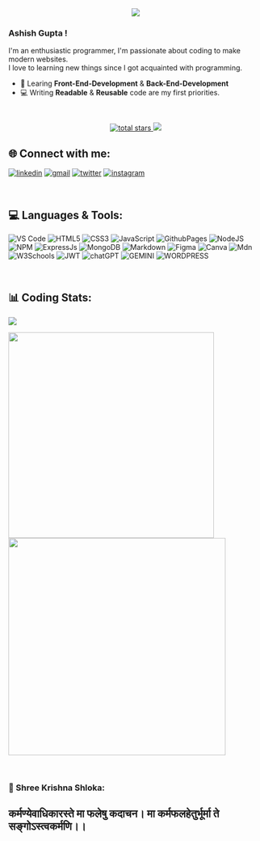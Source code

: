 <div align='center'>
<img src='https://readme-typing-svg.herokuapp.com?font=ubuntu&color=16A085&center=true&lines=Enthusiastic+Programmer;Front+End+Developer;Back+End+Developer'/>
</div>

### Ashish Gupta !

I'm an enthusiastic programmer, I'm passionate about coding to make modern websites.</br>
I love to learning new things since I got acquainted with programming.

- 🌱 Learing **Front-End-Development** & **Back-End-Development**
- 💻 Writing **Readable** & **Reusable** code are my first priorities.

<br>

<p align='center'>
    <a href='https://github.com/Ashish-Gupta7?tab=repositories&sort=stargazers'>
        <img alt='total stars' title='Total stars on GitHub' src='https://custom-icon-badges.herokuapp.com/badge/dynamic/json?logo=star&color=55960c&labelColor=488207&label=Stars&style=for-the-badge&query=%24.stars&url=https://api.github-star-counter.workers.dev/user/Ashish-Gupta7'/>
    </a>
    <img src='https://visitor-badge.imlete.cn/?id=github.Ashish-Gupta7&style=for-the-badge&logo=Github&color=16a085'>
    <!-- <a href='https://github.com/Ashish-Gupta7?tab=followers'>
        <img alt='followers' title='Follow Me on GitHub' src='https://custom-icon-badges.herokuapp.com/github/followers/Ashish-Gupta7?color=236ad3&labelColor=1155ba&style=for-the-badge&logo=person-add&label=Follow&logoColor=white'/>
    </a> -->
   <!-- <a href='#'>
        <img alt='Portfolio' src='https://img.shields.io/badge/Portfolio-255E63?style=for-the-badge&logo=About.me&logoColor=white'/>
        <br>
    </a> -->
</p>

## 🌐 Connect with me:
[![linkedin](https://img.shields.io/badge/linkedin-0A66C2?style=for-the-badge&logo=linkedin&logoColor=white)](https://www.linkedin.com/in/ashishkumargupta7/) [![gmail](https://img.shields.io/badge/Gmail-D14836?style=for-the-badge&amp;logo=gmail&amp;logoColor=white)](ash300mr@gmail.com) [![twitter](https://img.shields.io/badge/Follow_me-black?style=for-the-badge&logo=x&logoColor=%23fff&link=https%3A%2F%2Ftwitter.com%2FAshishMayaGupta)](https://twitter.com/AshishMayaGupta) [![instagram](https://img.shields.io/badge/instagram-black?style=for-the-badge&logo=instagram&labelColor=%23000&color=%23E4405F&link=https%3A%2F%2Fwww.instagram.com%2Fiamashishgupta7%2F)](https://www.instagram.com/iamashishgupta7/)

<br>
<!-- <p align="left"> <a href="https://github-profile-trophy.vercel.app/?username=ryo-ma&theme=radical"><img src="https://github-profile-trophy.vercel.app/?username=Ashish-Gupta7&theme=radical" /></a> </p> -->

## 💻 Languages & Tools:
![VS Code](https://img.shields.io/badge/VSCode-0078D4?style=for-the-badge&logo=visual%20studio%20code&logoColor=white) ![HTML5](https://img.shields.io/badge/html5-%23E34F26.svg?style=for-the-badge&logo=html5&logoColor=white) ![CSS3](https://img.shields.io/badge/css3-%231572B6.svg?style=for-the-badge&logo=css3&logoColor=white) ![JavaScript](https://img.shields.io/badge/javascript-%23323330.svg?style=for-the-badge&logo=javascript&logoColor=%23F7DF1E) ![GithubPages](https://img.shields.io/badge/github%20pages-121013?style=for-the-badge&logo=github&logoColor=white) ![NodeJS](https://img.shields.io/badge/node.js-6DA55F?style=for-the-badge&logo=node.js&logoColor=white) ![NPM](https://img.shields.io/badge/npm-CB3837?style=for-the-badge&logo=npm&logoColor=white) ![ExpressJs](https://img.shields.io/badge/expressjs-black?style=for-the-badge&logo=express&logoColor=%23fff) ![MongoDB](https://img.shields.io/badge/MongoDB-4EA94B?style=for-the-badge&logo=mongodb&logoColor=white) ![Markdown](https://img.shields.io/badge/Markdown-000000?style=for-the-badge&logo=markdown&logoColor=white) ![Figma](https://img.shields.io/badge/figma-%23F24E1E.svg?style=for-the-badge&logo=figma&logoColor=white) ![Canva](https://img.shields.io/badge/Canva-%2300C4CC.svg?style=for-the-badge&logo=Canva&logoColor=white) ![Mdn](https://img.shields.io/badge/MDN_Web_Docs-black?style=for-the-badge&logo=mdnwebdocs&logoColor=white) ![W3Schools](https://img.shields.io/badge/W3Schools-04AA6D?style=for-the-badge&logo=W3Schools&logoColor=white) ![JWT](https://img.shields.io/badge/JWT-000000?style=for-the-badge&logo=JSON%20web%20tokens&logoColor=white) ![chatGPT](https://img.shields.io/badge/ChatGPT-74aa9c?style=for-the-badge&logo=openai&logoColor=white) ![GEMINI](https://img.shields.io/badge/Gemini-8E75B2?style=for-the-badge&logo=googlebard&logoColor=fff) ![WORDPRESS](https://img.shields.io/badge/Wordpress-21759B?style=for-the-badge&logo=wordpress&logoColor=white)

<br>

## 📊 Coding Stats:
<p>
    <img src="https://github-readme-stats.vercel.app/api/top-langs/?username=Ashish-Gupta7&theme=transparent&hide_border=true&include_all_commits=true&count_private=true&layout=compact">
</p>

<p>
    <img src='https://github-readme-stats-git-masterrstaa-rickstaa.vercel.app/api?username=Ashish-Gupta7&count_private=true&include_all_commits=true&show_icons=true&theme=transparent' width='407'/>
    <img src='https://github-readme-streak-stats.herokuapp.com/?user=Ashish-Gupta7&theme=transparent' width='430'>
</p>

<br>

### 👏 Shree Krishna Shloka:
<h2>कर्मण्येवाधिकारस्ते मा फलेषु कदाचन। मा कर्मफलहेतुर्भूर्मा ते सङ्गोऽस्त्वकर्मणि।।</h2>
